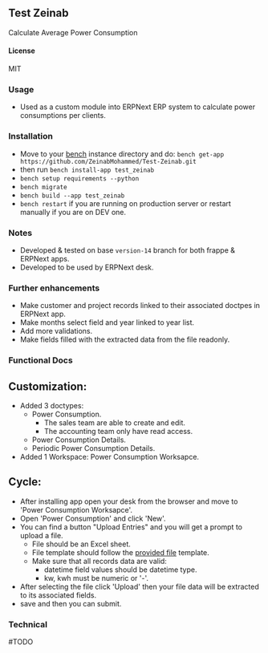 ## Test Zeinab

Calculate Average Power Consumption

#### License

MIT

### Usage
* Used as a custom module into ERPNext ERP system to calculate power consumptions per clients.

### Installation
+ Move to your [bench](https://github.com/frappe/bench) instance directory and do:
`bench get-app https://github.com/ZeinabMohammed/Test-Zeinab.git`
+ then run `bench install-app test_zeinab`
+ `bench setup requirements --python`
+ `bench migrate`
+ `bench build --app test_zeinab`
+ `bench restart` if you are running on production server or restart manually if you are on DEV one.
### Notes
* Developed  & tested on base `version-14` branch for both frappe & ERPNext apps.
* Developed to be used by ERPNext desk.


### Further enhancements
* Make customer and project records linked to their associated doctpes in ERPNext app.
* Make months select field and year linked to year list.
* Add more validations.
* Make fields filled with the extracted data from the file readonly.


### Functional Docs
## Customization:
+ Added 3 doctypes:
  + Power Consumption.
    + The sales team are able to create and edit.
    + The accounting team only have read access.
  + Power Consumption Details.
  + Periodic Power Consumption Details.
+ Added 1 Workspace: Power Consumption Worksapce.
 

## Cycle:
- After installing app open your desk from the browser and move to 'Power Consumption Worksapce'.
- Open 'Power Consumption' and click 'New'.
- You can find a button "Upload Entries" and you will  get a prompt to upload a file.
  - File should be an Excel sheet.
  - File template should follow the [provided file](Records%202%20%281%29.xlsx) template.
  - Make sure that all records data are valid:
    - datetime field values should be datetime type.
    - kw, kwh must be numeric or '-'.
- After selecting the file click 'Upload' then your file data will be extracted to its associated fields.
- save and then you can submit.

### Technical
#TODO